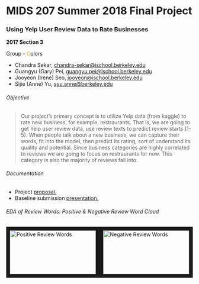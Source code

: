 # MIDS 207 Summer 2018 Final Project

### Using Yelp User Review Data to Rate Businesses

**2017 Section 3**

Group - <span style="color:orange">C</span>olors

- Chandra Sekar, chandra-sekar@ischool.berkeley.edu
- Guangyu (Gary) Pei, guangyu.pei@ischool.berkeley.edu
- Jooyeon (Irene) Seo, jooyeon@ischool.berkeley.edu
- Sijie (Anne) Yu, syu.anne@berkeley.edu

###### Objective
> Our project’s primary concept is to utilize Yelp data (from kaggle) to rate new business, for example, restraurants. That is, we are going to get Yelp user review data, use review texts to predict review starts (1-5). When people talk about a new business, we can capture their words, fit into the model, then predict its rating, sort of understand its quality and potential. Since business categories are highly correlated to reviews we are going to focus on restraurants for now. This category is also the majority of reviews fall into.

###### Documentation
- Project [proposal.](https://docs.google.com/document/d/1jhWY5XK59e1-4JVyaSsbmSr-3trdri7EP5v4-J37M8s/edit?usp=sharing)
- Baseline submission [presentation.](https://docs.google.com/presentation/d/1JqkW_vOLSedKtO78mG0OJIiCuOe3DSiPACMZkozSo04/edit?usp=sharing)

###### EDA of Review Words: Positive & Negative Review Word Cloud

<img src="https://github.com/annesjyu/m207_summer_2018/blob/master/word_cloud_goodwords.png"  alt="Positive Review Words" width="232" height="118" border="10" /><img src="https://github.com/annesjyu/m207_summer_2018/blob/master/word_cloud_badwords.png"  alt="Negative Review Words" width="232" height="118" border="10" />
